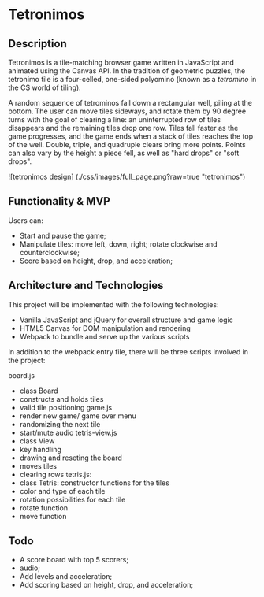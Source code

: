 # Tetronimos

## Description
  Tetronimos is a tile-matching browser game written in JavaScript and animated using the Canvas API.
  In the tradition of geometric puzzles, the tetronimo tile is a four-celled, one-sided polyomino (known as a *tetromino* in the CS world of tiling).

  A random sequence of tetrominos fall down a rectangular well, piling at the bottom. The user can move tiles sideways, and rotate them by 90 degree turns with the goal of clearing a line: an uninterrupted row of tiles  disappears and the remaining tiles drop one row.
  Tiles fall faster as the game progresses, and the game ends when a stack of tiles reaches the top of the well. Double, triple, and quadruple clears bring more points. Points can also vary by the height a piece fell, as well as "hard drops" or "soft drops".

  ![tetronimos design] (./css/images/full_page.png?raw=true "tetronimos")

## Functionality & MVP

Users can:
- Start and pause the game;
- Manipulate tiles: move left, down, right; rotate clockwise and counterclockwise;
- Score based on height, drop, and acceleration;



## Architecture and Technologies

This project will be implemented with the following technologies:

* Vanilla JavaScript and jQuery for overall structure and game logic
* HTML5 Canvas for DOM manipulation and rendering
* Webpack to bundle and serve up the various scripts

In addition to the webpack entry file, there will be three scripts involved in the project:

board.js
  * class Board
  * constructs and holds tiles
  * valid tile positioning
game.js
  * render new game/ game over menu
  * randomizing the next tile
  * start/mute audio
tetris-view.js
  * class View
  * key handling
  * drawing and reseting the board
  * moves tiles
  * clearing rows
tetris.js:
  * class Tetris: constructor functions for the tiles
  * color and type of each tile
  * rotation possibilities for each tile
  * rotate function
  * move function

## Todo
  * A score board with top 5 scorers;
  * audio;
  * Add levels and acceleration;
  * Add scoring based on height, drop, and acceleration;

